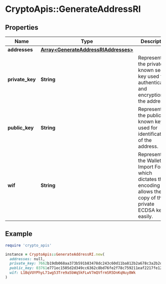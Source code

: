 # CryptoApis::GenerateAddressRI

## Properties

| Name | Type | Description | Notes |
| ---- | ---- | ----------- | ----- |
| **addresses** | [**Array&lt;GenerateAddressRIAddresses&gt;**](GenerateAddressRIAddresses.md) |  |  |
| **private_key** | **String** | Represents the privately known secret key used for authentication and encryption of the address. |  |
| **public_key** | **String** | Represents the publicly known key used for identification of the address. |  |
| **wif** | **String** | Represents the Wallet Import Format which dictates the encoding that allows the copy of the private ECDSA key easily. |  |

## Example

```ruby
require 'crypto_apis'

instance = CryptoApis::GenerateAddressRI.new(
  addresses: null,
  private_key: 7662b19db068aa373b591b83478dc243c60d11ba812b2a678c3a2b2db20dd764,
  public_key: 03761e771ec1505d2d349cc6362c8bd76fe2f78c759211eaf2217fe129901e0928,
  wif: L1BqVUYPhyL71wg53Tre9a5bWq5kFLwV7mQVfrmSR5DnKqNuy8Wk
)
```

